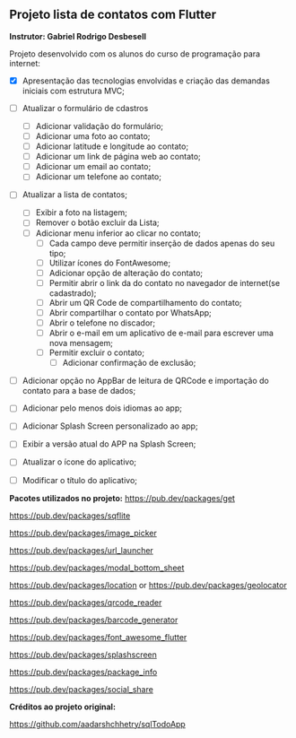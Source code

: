 ## Projeto lista de contatos com Flutter
**Instrutor: Gabriel Rodrigo Desbesell**

Projeto desenvolvido com os alunos do curso de programação para internet:

- [x] Apresentação das tecnologias envolvidas e criação das demandas iniciais com estrutura MVC;
- [ ] Atualizar o formulário de cdastros    
    - [ ] Adicionar validação do formulário;
    - [ ] Adicionar uma foto ao contato;
    - [ ] Adicionar latitude e longitude ao contato;
    - [ ] Adicionar um link de página web ao contato;
    - [ ] Adicionar um email ao contato;
    - [ ] Adicionar um telefone ao contato;
- [ ] Atualizar a lista de contatos;
    - [ ] Exibir a foto na listagem;
    - [ ] Remover o botão excluir da Lista;
    - [ ] Adicionar menu inferior ao clicar no contato;
        - [ ] Cada campo deve permitir inserção de dados apenas do seu tipo;        
        - [ ] Utilizar ícones do FontAwesome;
        - [ ] Adicionar opção de alteração do contato;
        - [ ] Permitir abrir o link da do contato no navegador de internet(se cadastrado);
        - [ ] Abrir um QR Code de compartilhamento do contato;
        - [ ] Abrir compartilhar o contato por WhatsApp;
        - [ ] Abrir o telefone no discador;
        - [ ] Abrir o e-mail em um aplicativo de e-mail para escrever uma nova mensagem;
        - [ ] Permitir excluir o contato;
            - [ ] Adicionar confirmação de exclusão;
- [ ] Adicionar opção no AppBar de leitura de QRCode e importação do contato para a base de dados;
- [ ] Adicionar pelo menos dois idiomas ao app;
- [ ] Adicionar Splash Screen personalizado ao app;
- [ ] Exibir a versão atual do APP na Splash Screen;
- [ ] Atualizar o ícone do aplicativo;
- [ ] Modificar o título do aplicativo;
  

**Pacotes utilizados no projeto:**
https://pub.dev/packages/get

https://pub.dev/packages/sqflite

https://pub.dev/packages/image_picker

https://pub.dev/packages/url_launcher

https://pub.dev/packages/modal_bottom_sheet

https://pub.dev/packages/location or https://pub.dev/packages/geolocator

https://pub.dev/packages/qrcode_reader

https://pub.dev/packages/barcode_generator

https://pub.dev/packages/font_awesome_flutter

https://pub.dev/packages/splashscreen

https://pub.dev/packages/package_info

https://pub.dev/packages/social_share

**Créditos ao projeto original:**

https://github.com/aadarshchhetry/sqlTodoApp

